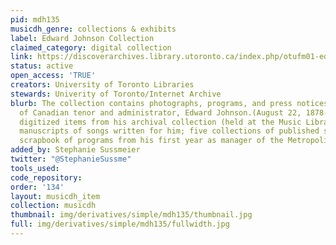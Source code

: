 ```yaml
---
pid: mdh135
musicdh_genre: collections & exhibits
label: Edward Johnson Collection
claimed_category: digital collection
link: https://discoverarchives.library.utoronto.ca/index.php/otufm01-edward-johnson
status: active
open_access: 'TRUE'
creators: University of Toronto Libraries
stewards: Univerity of Toronto/Internet Archive
blurb: The collection contains photographs, programs, and press notices of performances
  of Canadian tenor and administrator, Edward Johnson.(August 22, 1878-1959). Browse
  digitized items from his archival collection (held at the Music Library), including
  manuscripts of songs written for him; five collections of published songs; and a
  scrapbook of programs from his first year as manager of the Metropolitan Opera.
added_by: Stephanie Sussmeier
twitter: "@StephanieSussme"
tools_used:
code_repository:
order: '134'
layout: musicdh_item
collection: musicdh
thumbnail: img/derivatives/simple/mdh135/thumbnail.jpg
full: img/derivatives/simple/mdh135/fullwidth.jpg
---
```


